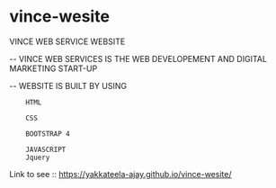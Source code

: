 # vince-wesite
VINCE WEB SERVICE WEBSITE

  -- VINCE WEB SERVICES IS THE WEB DEVELOPEMENT AND DIGITAL MARKETING START-UP
  
  -- WEBSITE IS BUILT BY USING 
       
        HTML
        
        CSS
        
        BOOTSTRAP 4
        
        JAVASCRIPT 
        Jquery
        
  
Link to see :: https://yakkateela-ajay.github.io/vince-wesite/
